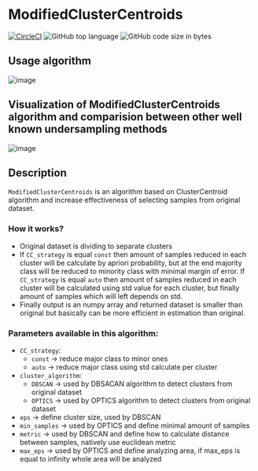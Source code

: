 # ModifiedClusterCentroids

[![CircleCI](https://circleci.com/gh/circleci/circleci-docs.svg?style=svg)](https://circleci.com/gh/circleci/circleci-docs)
![GitHub top language](https://img.shields.io/github/languages/top/pawel150199/ModifiedClusterCentroids)
![GitHub code size in bytes](https://img.shields.io/github/languages/code-size/pawel150199/ModifiedClusterCentroids)

## Usage algorithm
![image](https://user-images.githubusercontent.com/41188005/185746242-00a76d4e-ac58-4be7-b6ef-8e6415a13bfd.png)

## Visualization of ModifiedClusterCentroids algorithm and comparision between other well known undersampling methods
![image](https://user-images.githubusercontent.com/41188005/185745359-9ad036e2-e859-41b4-a6af-3688a69112d4.png)

## Description
`ModifiedClusterCentroids` is an algorithm based on ClusterCentroid algorithm and increase effectiveness of selecting samples from original dataset.
### How it works?
- Original dataset is dividing to separate clusters
- If `CC_strategy` is equal `const` then amount of samples reduced in each cluster will be calculate by apriori probability, but at the end majority class will be reduced to minority class with minimal margin of error. If `CC_strategy` is equal `auto` then amount of samples reduced in each cluster will be calculated using std value for each cluster, but finally amount of samples which will left depends on std.
- Finally output is an numpy array and returned dataset is smaller than original but basically can be more efficient in estimation than original.
### Parameters available in this algorithm:
- `CC_strategy`:
  * `const` -> reduce major class to minor ones
  * `auto` -> reduce major class using std calculate per cluster
- `cluster_algorithm`:
  * `DBSCAN` -> used by DBSACAN algorithm to detect clusters from original dataset
  * `OPTICS` -> used by OPTICS algorithm to detect clusters from original dataset
- `eps` -> define cluster  size, used by DBSCAN
- `min_samples` -> used by OPTICS and define minimal amount of samples
- `metric` -> used by DBSCAN and define how to calculate distance between samples, natively use euclidean metric
- `max_eps` -> used by OPTICS and define analyzing area, if max_eps is equal to infinity whole area will be analyzed
